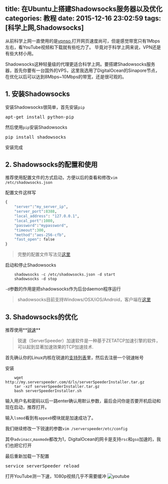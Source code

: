 title: 在Ubuntu上搭建Shadowsocks服务器以及优化
categories: 教程
date: 2015-12-16 23:02:59
tags: [科学上网,Shadowsocks]
---
从前科学上网一直使用的是[vpnso](http://vpnso.com),打开网页速度尚可，但是感觉带宽只有1Mbps左右，看YouTube视频和下载就有些吃力了。
毕竟对于科学上网来说，VPN还是有些大材小用。

 Shadowsocks这种轻量级的代理更适合科学上网。要搭建Shadowsocks服务器，首先你要有一台国外的VPS，这里我选用了DigitalOcean的Sinapore节点，在优化以后可以达到8Mbps~10Mbps的带宽，还是很可观的。
<!--more-->
## 1. 安装Shadowsocks
安装Shadowsocks很简单，首先安装`pip`
<pre>apt-get install python-pip</pre>
然后使用`pip`安装Shadowsocks
<pre>pip install shadowsocks</pre>
安装完成

## 2. Shadowsocks的配置和使用
推荐使用配置文件的方式启动，方便以后的查看和修改`vim /etc/shadowsocks.json`

配置文件这样写
```python
{
    "server":"my_server_ip",
    "server_port":8388,
    "local_address": "127.0.0.1",
    "local_port":1080,
    "password":"mypassword",
    "timeout":300,
    "method":"aes-256-cfb",
    "fast_open": false
}
```
>完整的配置文件写法见[这里](https://github.com/shadowsocks/shadowsocks/wiki/Configuration-via-Config-File)

启动和停止Shadowsocks
```shell
	shadowsocks -c /etc/shadowsocks.json -d start
	shadowsocks -d stop
```
`-d`参数的作用是把shadowsocks作为后台daemon程序运行

>shadowsocks目前支持Windows/OSX/iOS/Android，客户端在[这里](https://github.com/shadowsocks/shadowsocks/wiki/Ports-and-Clients)

## 3. Shadowsocks的优化
推荐使用**[锐速](http://my.serverspeeder.com/w.do?m=lsl)**
>锐速（ServerSpeeder）加速软件是一种基于ZETATCP加速引擎的软件，可以起到显著加速效果的TCP加速技术.

首先确认你的Linux内核在锐速的[支持列表](http://my.serverspeeder.com/ls.do?m=availables)里，然后去注册一个锐速帐号

安装
```plain
	wget http://my.serverspeeder.com/d/ls/serverSpeederInstaller.tar.gz
	tar -xzf serverSpeederInstaller.tar.gz
	bash serverSpeederInstaller.sh
```
输入用户名和密码以后一路enter确认用默认参数，最后会问你是否要开机启动和现在启动，推荐打开。

输入`lsmod`看到有`appex0`模块就是加速成功了。

我们继续修改一下锐速的参数`vim /serverspeeder/etc/config`

其中`advinacc`,`maxmode`都改为1，DigitalOcean的网卡是支持`rsc`和`gso`加速的，我们也把它打开

最后重新加载一下配置
<pre>service serverSpeeder reload</pre>
打开YouTube测一下速，1080p视频几乎不需要缓冲
![youtube](/img/youtube1080p.png)





